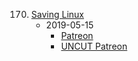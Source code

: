 170. [Saving Linux](https://linuxgamecast.com/2019/05/lwdw-170/)
     * 2019-05-15
        * [Patreon](https://www.patreon.com/posts/lwdw-170-saving-26891015)
        * [UNCUT Patreon](https://www.patreon.com/posts/lwdw-170-uncut-26890996)
